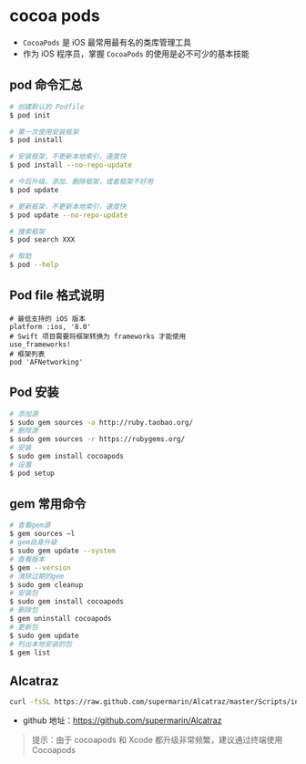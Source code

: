 # cocoa pods

* `CocoaPods` 是 iOS 最常用最有名的类库管理工具
* 作为 iOS 程序员，掌握 `CocoaPods` 的使用是必不可少的基本技能

## pod 命令汇总

```bash
# 创建默认的 Podfile
$ pod init

# 第一次使用安装框架
$ pod install

# 安装框架，不更新本地索引，速度快
$ pod install --no-repo-update 

# 今后升级、添加、删除框架，或者框架不好用
$ pod update

# 更新框架，不更新本地索引，速度快
$ pod update --no-repo-update 

# 搜索框架
$ pod search XXX

# 帮助
$ pod --help
```

## Pod file 格式说明

```
# 最低支持的 iOS 版本
platform :ios, '8.0'
# Swift 项目需要将框架转换为 frameworks 才能使用
use_frameworks!
# 框架列表
pod 'AFNetworking'
```

## Pod 安装

```bash
# 添加源
$ sudo gem sources -a http://ruby.taobao.org/
# 删除源
$ sudo gem sources -r https://rubygems.org/
# 安装
$ sudo gem install cocoapods
# 设置
$ pod setup
```

## gem 常用命令

```bash
# 查看gem源
$ gem sources –l
# gem自身升级
$ sudo gem update --system
# 查看版本
$ gem --version
# 清除过期的gem
$ sudo gem cleanup
# 安装包
$ sudo gem install cocoapods
# 删除包
$ gem uninstall cocoapods
# 更新包
$ sudo gem update
# 列出本地安装的包
$ gem list
```

## Alcatraz

```bash
curl -fsSL https://raw.github.com/supermarin/Alcatraz/master/Scripts/install.sh | sh
```

* github 地址：https://github.com/supermarin/Alcatraz

> 提示：由于 cocoapods 和 Xcode 都升级非常频繁，建议通过终端使用 Cocoapods
